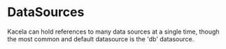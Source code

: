# DataSources

Kacela can hold references to many data sources at a single time, though the most common and default datasource is the 'db' datasource.

